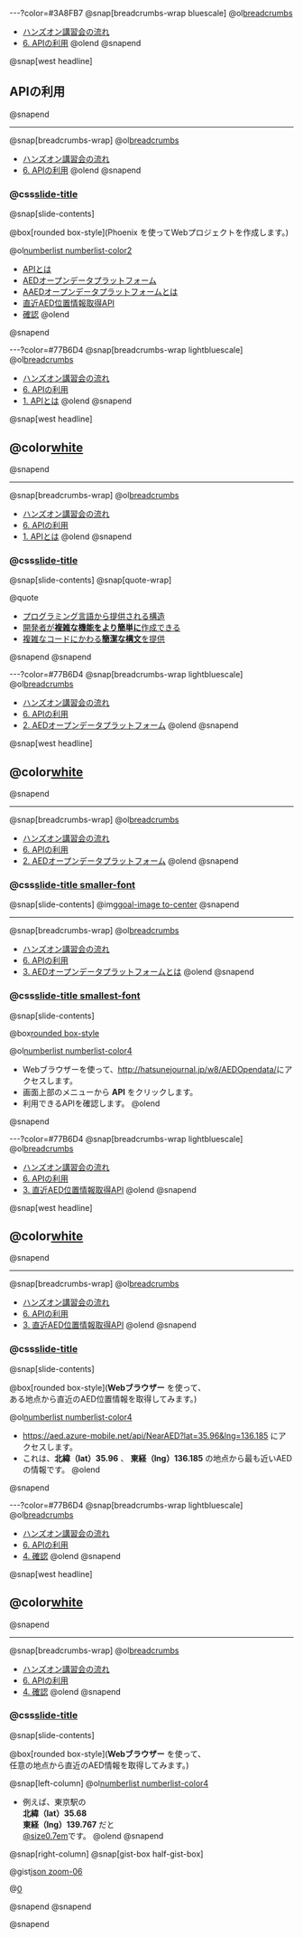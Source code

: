 ---?color=#3A8FB7
@snap[breadcrumbs-wrap bluescale]
@ol[breadcrumbs](false)
- [ハンズオン講習会の流れ](#/2)
- [6. APIの利用](#/)
@olend
@snapend

@snap[west headline]
## APIの利用
@snapend

---
@snap[breadcrumbs-wrap]
@ol[breadcrumbs](false)
- [ハンズオン講習会の流れ](#/2)
- [6. APIの利用](#/)
@olend
@snapend

### @css[slide-title](APIの利用)

@snap[slide-contents]

@box[rounded box-style](Phoenix を使ってWebプロジェクトを作成します。)

@ol[numberlist numberlist-color2](false)
- [APIとは](#/)
- [AEDオープンデータプラットフォーム](#/)
- [AAEDオープンデータプラットフォームとは](#/)
- [直近AED位置情報取得API](#/)
- [確認](#/)
@olend

@snapend

---?color=#77B6D4
@snap[breadcrumbs-wrap lightbluescale]
@ol[breadcrumbs](false)
- [ハンズオン講習会の流れ](#/2)
- [6. APIの利用](#/)
- [1. APIとは](#/)
@olend
@snapend

@snap[west headline]
## @color[white](APIとは)
@snapend

---
@snap[breadcrumbs-wrap]
@ol[breadcrumbs](false)
- [ハンズオン講習会の流れ](#/2)
- [6. APIの利用](#/)
- [1. APIとは](#/)
@olend
@snapend

### @css[slide-title](APIとは)

@snap[slide-contents]
@snap[quote-wrap]

@quote[<ul><li>プログラミング言語から提供される構造<li>開発者が**複雑な機能をより簡単に**作成できる</li><li>複雑なコードにかわる**簡潔な構文**を提供</li></ul>](https://developer.mozilla.org/ja/docs/Learn/JavaScript/Client-side_web_APIs/Introduction)

@snapend
@snapend

---?color=#77B6D4
@snap[breadcrumbs-wrap lightbluescale]
@ol[breadcrumbs](false)
- [ハンズオン講習会の流れ](#/2)
- [6. APIの利用](#/)
- [2. AEDオープンデータプラットフォーム](#/)
@olend
@snapend

@snap[west headline]
## @color[white](AEDオープンデータプラットフォーム)
@snapend

---
@snap[breadcrumbs-wrap]
@ol[breadcrumbs](false)
- [ハンズオン講習会の流れ](#/2)
- [6. APIの利用](#/)
- [2. AEDオープンデータプラットフォーム](#/)
@olend
@snapend

### @css[slide-title smaller-font](AEDオープンデータプラットフォーム)

@snap[slide-contents]
@img[goal-image to-center](template/img/external-API/aed-opendata-platform.png)
@snapend

---
@snap[breadcrumbs-wrap]
@ol[breadcrumbs](false)
- [ハンズオン講習会の流れ](#/2)
- [6. APIの利用](#/)
- [3. AEDオープンデータプラットフォームとは](#/)
@olend
@snapend

### @css[slide-title smallest-font](AEDオープンデータプラットフォームとは)

@snap[slide-contents]

@box[rounded box-style](今回は<u>[AEDオープンデータプラットフォーム](http://hatsunejournal.jp/w8/AEDOpendata/)</u>を利用します。<br>これは、AEDの設置箇所に関する情報を取得できるAPIです。)

@ol[numberlist numberlist-color4](false)
- Webブラウザーを使って、<u>http://hatsunejournal.jp/w8/AEDOpendata/</u>にアクセスします。
- 画面上部のメニューから **API** をクリックします。
- 利用できるAPIを確認します。
@olend

@snapend

---?color=#77B6D4
@snap[breadcrumbs-wrap lightbluescale]
@ol[breadcrumbs](false)
- [ハンズオン講習会の流れ](#/2)
- [6. APIの利用](#/)
- [3. 直近AED位置情報取得API](#/)
@olend
@snapend

@snap[west headline]
## @color[white](直近AED位置情報<br>取得API)
@snapend

---
@snap[breadcrumbs-wrap]
@ol[breadcrumbs](false)
- [ハンズオン講習会の流れ](#/2)
- [6. APIの利用](#/)
- [3. 直近AED位置情報取得API](#/)
@olend
@snapend

### @css[slide-title](直近AED位置情報取得API)

@snap[slide-contents]

@box[rounded box-style](**Webブラウザー** を使って、<br>ある地点から直近のAED位置情報を取得してみます。)

@ol[numberlist numberlist-color4](true)
- <u>https://aed.azure-mobile.net/api/NearAED?lat=35.96&lng=136.185</u> にアクセスします。
- これは、**北緯（lat）35.96** 、 **東経（lng）136.185** の地点から最も近いAEDの情報です。
@olend

@snapend

---?color=#77B6D4
@snap[breadcrumbs-wrap lightbluescale]
@ol[breadcrumbs](false)
- [ハンズオン講習会の流れ](#/2)
- [6. APIの利用](#/)
- [4. 確認](#/)
@olend
@snapend

@snap[west headline]
## @color[white](確認)
@snapend

---
@snap[breadcrumbs-wrap]
@ol[breadcrumbs](false)
- [ハンズオン講習会の流れ](#/2)
- [6. APIの利用](#/)
- [4. 確認](#/)
@olend
@snapend

### @css[slide-title](確認)

@snap[slide-contents]

@box[rounded box-style](**Webブラウザー** を使って、<br>任意の地点から直近のAED情報を取得してみます。)

@snap[left-column]
@ol[numberlist numberlist-color4](false)
- 例えば、東京駅の<br>**北緯（lat）35.68**<br>**東経（lng）139.767** だと<br><u>@size[0.7em](https://aed.azure-mobile.net/api/NearAED?lat=35.68&lng=139.767)</u>です。
@olend
@snapend

@snap[right-column]
@snap[gist-box half-gist-box]

@gist[json zoom-06](yuki-thewaggle/8d5c582ba46e0350acc6fcba0d66439c)

@[0](上記（先程）とは別データを取得したことを確認します。)

@snapend
@snapend

@snapend

